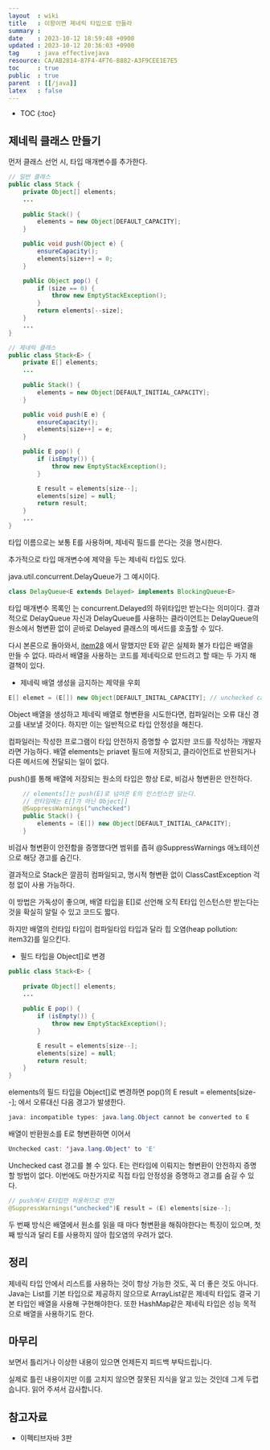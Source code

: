 ```yaml
---
layout  : wiki
title   : 이왕이면 제네릭 타입으로 만들라 
summary : 
date    : 2023-10-12 18:59:48 +0900
updated : 2023-10-12 20:36:03 +0900
tag     : java effectivejava
resource: CA/AB2814-87F4-4F76-8882-A3F9CEE1E7E5
toc     : true
public  : true
parent  : [[/java]]
latex   : false
---
```

* TOC
{:toc}

## 제네릭 클래스 만들기

먼저 클래스 선언 시, 타입 매개변수를 추가한다.

```java
// 일반 클래스
public class Stack {
    private Object[] elements;
    ...
    
    public Stack() {
        elements = new Object[DEFAULT_CAPACITY];
    }

    public void push(Object e) {
        ensureCapacity();
        elements[size++] = 0;
    }

    public Object pop() {
        if (size == 0) {
            throw new EmptyStackException();
        }
        return elements[--size];
    }
    ...
}

// 제네릭 클래스
public class Stack<E> {
    private E[] elements;
    ...
    
    public Stack() {
        elements = new Object[DEFAULT_INITIAL_CAPACITY];
    }

    public void push(E e) {
        ensureCapacity();
        elements[size++] = e;
    }

    public E pop() {
        if (isEmpty()) {
            throw new EmptyStackException();
        }

        E result = elements[size--];
        elements[size] = null;
        return result;
    }
    ...
}
```

타입 이름으로는 보통 E를 사용하며, 제네릭 필드를 쓴다는 것을 명시한다. 

추가적으로 타입 매개변수에 제약을 두는 제네릭 타입도 있다.

java.util.concurrent.DelayQueue가 그 예시이다.

```java
class DelayQueue<E extends Delayed> implements BlockingQueue<E>
```

타입 매개변수 목록인 <E extends Delayed>는 concurrent.Delayed의 하위타입만 받는다는 의미이다. 결과적으로 DelayQueue 자신과 DelayQueue를 사용하는 클라이언트는 DelayQueue의 원소에서 형변환 없이 곧바로 Delayed 클래스의 메서드를 호출할 수 있다.  

다시 본론으로 돌아와서, [item28](https://voyager003.github.io/wiki/java/effective_item28/#%EB%B0%B0%EC%97%B4%EA%B3%BC-%EC%A0%9C%EB%84%A4%EB%A6%AD-%ED%83%80%EC%9E%85%EC%9D%98-%EC%B0%A8%EC%9D%B4) 에서 말했지만 E와 같은 실체화 불가 타입은 배열을 만들 수 없다. 따라서 배열을 사용하는 코드를 제네릭으로 만드려고 할 때는 두 가지 해결책이 있다.

- 제네릭 배열 생성을 금지하는 제약을 우회

```java
E[] elemet = (E[]) new Object[DEFAULT_INITAL_CAPACITY]; // unchecked cast
```

Object 배열을 생성하고 제네릭 배열로 형변환을 시도한다면, 컴파일러는 오류 대신 경고를 내보낼 것이다. 하지만 이는 일반적으로 타입 안정성을 해친다.

컴파일러는 작성한 프로그램이 타입 안전하지 증명할 수 없지만 코드를 작성하는 개발자라면 가능하다. 배열 elements는 priavet 필드에 저장되고, 클라이언트로 반환되거나 다른 메서드에 전달되는 일이 없다. 

push()를 통해 배열에 저장되는 원소의 타입은 항상 E로, 비검사 형변환은 안전하다.

```java
    // elements[]는 push(E)로 넘어온 E의 인스턴스만 담는다.
    // 런타임에는 E[]가 아닌 Object[]
    @SuppressWarnings("unchecked")
    public Stack() {
        elements = (E[]) new Object[DEFAULT_INITIAL_CAPACITY];
    }
```

비검사 형변환이 안전함을 증명했다면 범위를 좁혀 @SuppressWarnings 애노테이션으로 해당 경고를 숨긴다. 

결과적으로 Stack은 깔끔히 컴파일되고, 명시적 형변환 없이 ClassCastException 걱정 없이 사용 가능하다.

이 방법은 가독성이 좋으며, 배열 타입을 E[]로 선언해 오직 E타입 인스턴스만 받는다는 것을 확실히 알릴 수 있고 코드도 짧다.

하지만 배열의 런타임 타입이 컴파일타임 타입과 달라 힙 오염(heap pollution: item32)를 일으킨다.

- 필드 타입을 Object[]로 변경

```java
public class Stack<E> {
    
    private Object[] elements;
    ...
    
    public E pop() {
        if (isEmpty()) {
            throw new EmptyStackException();
        }

        E result = elements[size--]; 
        elements[size] = null;
        return result;
    }
}
```

elements의 필드 타입을 Object[]로 변경하면 pop()의 E result = elements[size--]; 에서 오류대신 다음 경고가 발생한다.

```java
java: incompatible types: java.lang.Object cannot be converted to E
```

배열이 반환원소를 E로 형변환하면 이어서

```java
Unchecked cast: 'java.lang.Object' to 'E'
```

Unchecked cast 경고를 볼 수 있다. E는 런타임에 이뤄지는 형변환이 안전하지 증명할 방법이 없다. 이번에도 마찬가지로 직접 타입 안정성을 증명하고 경고를 숨길 수 있다.

```java
// push에서 E타입만 허용하므로 안전
@SuppressWarnings("unchecked")E result = (E) elements[size--];
```

두 번째 방식은 배열에서 원소를 읽을 때 마다 형변환을 해줘야한다는 특징이 있으며, 첫째 방식과 달리 E를 사용하지 않아 힙오염의 우려가 없다.

## 정리 

제네릭 타입 안에서 리스트를 사용하는 것이 항상 가능한 것도, 꼭 더 좋은 것도 아니다. Java는 List를 기본 타입으로 제공하지 않으므로 ArrayList같은 제네릭 타입도 결국 기본 타입인 배열을 사용해 구현해야한다. 또한 HashMap같은 제네릭 타입은 성능 목적으로 배열을 사용하기도 한다.

## 마무리

보면서 틀리거나 이상한 내용이 있으면 언제든지 피드백 부탁드립니다.

실제로 틀린 내용이지만 이를 고치지 않으면 잘못된 지식을 알고 있는 것인데 그게 두렵습니다. 읽어 주셔서 감사합니다.

## 참고자료

- 이펙티브자바 3판
